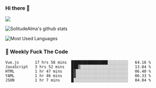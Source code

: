 ### Hi there 👋

<p>
  <a href="https://count.getloli.com/"><img src="https://count.getloli.com/get/@:solitudealma"></a>
</p>

![SolitudeAlma's github stats](https://github-readme-stats.vercel.app/api?username=solitudealma&show_icons=true&theme=radical)

![Most Used Languages](https://github-readme-stats.vercel.app/api/top-langs/?username=solitudealma&layout=compact&hide_border=true&theme=dark)
<!-- ![visitors](https://visitor-badge.glitch.me/badge?page_id=solitudealma.solitudealma.id) -->


### :dart: Weekly Fuck The Code

<!--START_SECTION:waka-->
```text
Vue.js       17 hrs 58 mins  ████████████████░░░░░░░░░   64.16 % 
JavaScript   3 hrs 52 mins   ███▒░░░░░░░░░░░░░░░░░░░░░   13.84 % 
HTML         1 hr 47 mins    █▓░░░░░░░░░░░░░░░░░░░░░░░   06.40 % 
YAML         1 hr 46 mins    █▓░░░░░░░░░░░░░░░░░░░░░░░   06.33 % 
JSON         1 hr 7 mins     █░░░░░░░░░░░░░░░░░░░░░░░░   04.04 % 
```
<!--END_SECTION:waka-->

